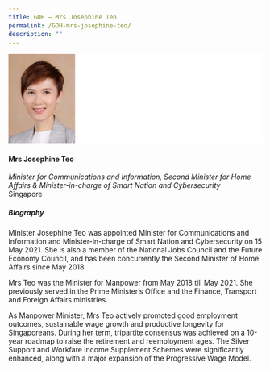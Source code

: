 ```yaml
---
title: GOH – Mrs Josephine Teo
permalink: /GOH-mrs-josephine-teo/
description: ""
---
```

![](/images/Speakers/Josephine%20Teo.jpg)

#### **Mrs Josephine Teo**

*Minister for Communications and Information, Second Minister for Home Affairs & Minister-in-charge of Smart Nation and Cybersecurity*  
Singapore

##### **Biography**
Minister Josephine Teo was appointed Minister for Communications and Information and Minister-in-charge of Smart Nation and Cybersecurity on 15 May 2021. She is also a member of the National Jobs Council and the Future Economy Council, and has been concurrently the Second Minister of Home Affairs since May 2018. 

Mrs Teo was the Minister for Manpower from May 2018 till May 2021. She previously served in the Prime Minister’s Office and the Finance, Transport and Foreign Affairs ministries.  

As Manpower Minister, Mrs Teo actively promoted good employment outcomes, sustainable wage growth and productive longevity for Singaporeans. During her term, tripartite consensus was achieved on a 10-year roadmap to raise the retirement and reemployment ages. The Silver Support and Workfare Income Supplement Schemes were significantly enhanced, along with a major expansion of the Progressive Wage Model.